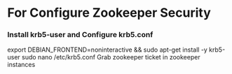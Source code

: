 # For Configure Zookeeper Security 
### Install krb5-user and Configure krb5.conf
export DEBIAN_FRONTEND=noninteractive && sudo apt-get install -y krb5-user
sudo nano /etc/krb5.conf
Grab zookeeper ticket in zookeeper instances
